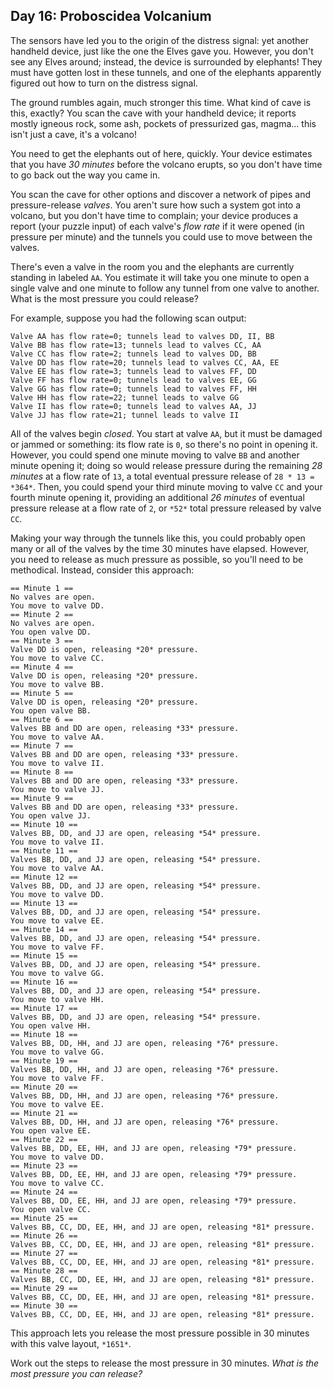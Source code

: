 Day 16: Proboscidea Volcanium
-----------------------------

The sensors have led you to the origin of the distress signal: yet another handheld device, just like the one the Elves gave you. However, you don't see any Elves around; instead, the device is surrounded by elephants! They must have gotten lost in these tunnels, and one of the elephants apparently figured out how to turn on the distress signal.


The ground rumbles again, much stronger this time. What kind of cave is this, exactly? You scan the cave with your handheld device; it reports mostly igneous rock, some ash, pockets of pressurized gas, magma... this isn't just a cave, it's a volcano!


You need to get the elephants out of here, quickly. Your device estimates that you have *30 minutes* before the volcano erupts, so you don't have time to go back out the way you came in.


You scan the cave for other options and discover a network of pipes and pressure-release *valves*. You aren't sure how such a system got into a volcano, but you don't have time to complain; your device produces a report (your puzzle input) of each valve's *flow rate* if it were opened (in pressure per minute) and the tunnels you could use to move between the valves.


There's even a valve in the room you and the elephants are currently standing in labeled `AA`. You estimate it will take you one minute to open a single valve and one minute to follow any tunnel from one valve to another. What is the most pressure you could release?


For example, suppose you had the following scan output:



```
Valve AA has flow rate=0; tunnels lead to valves DD, II, BB
Valve BB has flow rate=13; tunnels lead to valves CC, AA
Valve CC has flow rate=2; tunnels lead to valves DD, BB
Valve DD has flow rate=20; tunnels lead to valves CC, AA, EE
Valve EE has flow rate=3; tunnels lead to valves FF, DD
Valve FF has flow rate=0; tunnels lead to valves EE, GG
Valve GG has flow rate=0; tunnels lead to valves FF, HH
Valve HH has flow rate=22; tunnel leads to valve GG
Valve II has flow rate=0; tunnels lead to valves AA, JJ
Valve JJ has flow rate=21; tunnel leads to valve II

```

All of the valves begin *closed*. You start at valve `AA`, but it must be damaged or jammed or something: its flow rate is `0`, so there's no point in opening it. However, you could spend one minute moving to valve `BB` and another minute opening it; doing so would release pressure during the remaining *28 minutes* at a flow rate of `13`, a total eventual pressure release of `28 * 13 = *364*`. Then, you could spend your third minute moving to valve `CC` and your fourth minute opening it, providing an additional *26 minutes* of eventual pressure release at a flow rate of `2`, or `*52*` total pressure released by valve `CC`.


Making your way through the tunnels like this, you could probably open many or all of the valves by the time 30 minutes have elapsed. However, you need to release as much pressure as possible, so you'll need to be methodical. Instead, consider this approach:



```
== Minute 1 ==
No valves are open.
You move to valve DD.
== Minute 2 ==
No valves are open.
You open valve DD.
== Minute 3 ==
Valve DD is open, releasing *20* pressure.
You move to valve CC.
== Minute 4 ==
Valve DD is open, releasing *20* pressure.
You move to valve BB.
== Minute 5 ==
Valve DD is open, releasing *20* pressure.
You open valve BB.
== Minute 6 ==
Valves BB and DD are open, releasing *33* pressure.
You move to valve AA.
== Minute 7 ==
Valves BB and DD are open, releasing *33* pressure.
You move to valve II.
== Minute 8 ==
Valves BB and DD are open, releasing *33* pressure.
You move to valve JJ.
== Minute 9 ==
Valves BB and DD are open, releasing *33* pressure.
You open valve JJ.
== Minute 10 ==
Valves BB, DD, and JJ are open, releasing *54* pressure.
You move to valve II.
== Minute 11 ==
Valves BB, DD, and JJ are open, releasing *54* pressure.
You move to valve AA.
== Minute 12 ==
Valves BB, DD, and JJ are open, releasing *54* pressure.
You move to valve DD.
== Minute 13 ==
Valves BB, DD, and JJ are open, releasing *54* pressure.
You move to valve EE.
== Minute 14 ==
Valves BB, DD, and JJ are open, releasing *54* pressure.
You move to valve FF.
== Minute 15 ==
Valves BB, DD, and JJ are open, releasing *54* pressure.
You move to valve GG.
== Minute 16 ==
Valves BB, DD, and JJ are open, releasing *54* pressure.
You move to valve HH.
== Minute 17 ==
Valves BB, DD, and JJ are open, releasing *54* pressure.
You open valve HH.
== Minute 18 ==
Valves BB, DD, HH, and JJ are open, releasing *76* pressure.
You move to valve GG.
== Minute 19 ==
Valves BB, DD, HH, and JJ are open, releasing *76* pressure.
You move to valve FF.
== Minute 20 ==
Valves BB, DD, HH, and JJ are open, releasing *76* pressure.
You move to valve EE.
== Minute 21 ==
Valves BB, DD, HH, and JJ are open, releasing *76* pressure.
You open valve EE.
== Minute 22 ==
Valves BB, DD, EE, HH, and JJ are open, releasing *79* pressure.
You move to valve DD.
== Minute 23 ==
Valves BB, DD, EE, HH, and JJ are open, releasing *79* pressure.
You move to valve CC.
== Minute 24 ==
Valves BB, DD, EE, HH, and JJ are open, releasing *79* pressure.
You open valve CC.
== Minute 25 ==
Valves BB, CC, DD, EE, HH, and JJ are open, releasing *81* pressure.
== Minute 26 ==
Valves BB, CC, DD, EE, HH, and JJ are open, releasing *81* pressure.
== Minute 27 ==
Valves BB, CC, DD, EE, HH, and JJ are open, releasing *81* pressure.
== Minute 28 ==
Valves BB, CC, DD, EE, HH, and JJ are open, releasing *81* pressure.
== Minute 29 ==
Valves BB, CC, DD, EE, HH, and JJ are open, releasing *81* pressure.
== Minute 30 ==
Valves BB, CC, DD, EE, HH, and JJ are open, releasing *81* pressure.

```

This approach lets you release the most pressure possible in 30 minutes with this valve layout, `*1651*`.


Work out the steps to release the most pressure in 30 minutes. *What is the most pressure you can release?*


